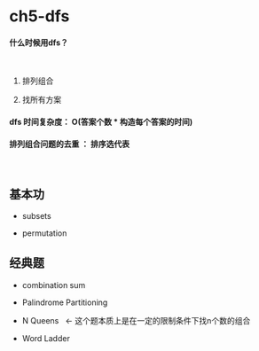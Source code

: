 # ch5-dfs

#### 什么时候用dfs？
  
  1. 排列组合
  
  2. 找所有方案


#### dfs 时间复杂度： O(答案个数 * 构造每个答案的时间) 


#### 排列组合问题的去重 ：  排序选代表
  
## 基本功

- subsets

- permutation 

## 经典题

 - combination sum

 - Palindrome Partitioning 
 
 - N Queens   <- 这个题本质上是在一定的限制条件下找n个数的组合
 
 - Word Ladder

